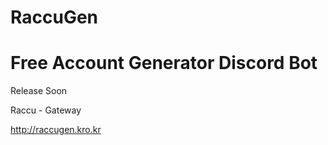# RaccuGen
# Free Account Generator Discord Bot



Release Soon



Raccu - Gateway

http://raccugen.kro.kr
